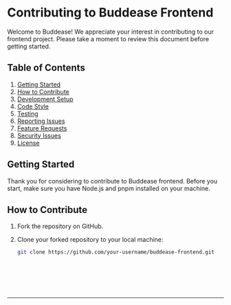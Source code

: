 # Contributing to Buddease Frontend

Welcome to Buddease! We appreciate your interest in contributing to our frontend project. Please take a moment to review this document before getting started.

## Table of Contents

1. [Getting Started](#getting-started)
2. [How to Contribute](#how-to-contribute)
3. [Development Setup](#development-setup)
4. [Code Style](#code-style)
5. [Testing](#testing)
6. [Reporting Issues](#reporting-issues)
7. [Feature Requests](#feature-requests)
8. [Security Issues](#security-issues)
9. [License](#license)

## Getting Started

Thank you for considering to contribute to Buddease frontend. Before you start, make sure you have Node.js and pnpm installed on your machine.

## How to Contribute

1. Fork the repository on GitHub.
2. Clone your forked repository to your local machine:

   ```bash
   git clone https://github.com/your-username/buddease-frontend.git








****